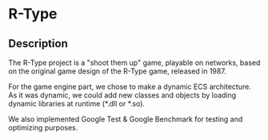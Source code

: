 # R-Type

## Description

The R-Type project is a "shoot them up" game, playable on networks, based on the original game design of the R-Type game, released in 1987.

For the game engine part, we chose to make a dynamic ECS architecture. As it was dynamic, we could add new classes and objects by loading dynamic libraries at runtime (*.dll or *.so).

We also implemented Google Test & Google Benchmark for testing and optimizing purposes.
